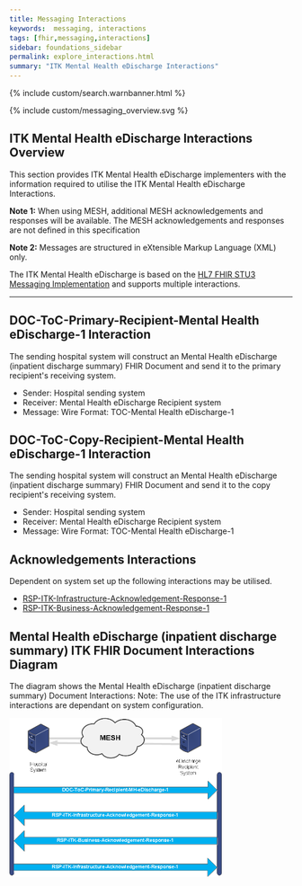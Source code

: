 ```yaml
---
title: Messaging Interactions
keywords:  messaging, interactions
tags: [fhir,messaging,interactions]
sidebar: foundations_sidebar
permalink: explore_interactions.html
summary: "ITK Mental Health eDischarge Interactions"
---
```


{% include custom/search.warnbanner.html %}

{% include custom/messaging_overview.svg %}

## ITK Mental Health eDischarge Interactions Overview ##
This section provides ITK Mental Health eDischarge implementers with the information required to utilise the ITK Mental Health eDischarge Interactions.

**Note 1:** When using MESH, additional MESH acknowledgements and responses will be available.  The MESH acknowledgements and responses are not defined in this specification

**Note 2:** Messages are structured in eXtensible Markup Language (XML) only.

The ITK Mental Health eDischarge is based on the [HL7 FHIR STU3 Messaging Implementation](http://hl7.org/fhir/messaging.html) and supports multiple interactions. 

---------
## DOC-ToC-Primary-Recipient-Mental Health eDischarge-1 Interaction ##

The sending hospital system will construct an Mental Health eDischarge (inpatient discharge summary) FHIR Document and send it to the primary recipient's receiving system.

- Sender: Hospital sending system
- Receiver: Mental Health eDischarge Recipient system
- Message: Wire Format: TOC-Mental Health eDischarge-1

## DOC-ToC-Copy-Recipient-Mental Health eDischarge-1 Interaction ##

The sending hospital system will construct an Mental Health eDischarge (inpatient discharge summary) FHIR Document and send it to the copy recipient's receiving system. 

- Sender: Hospital sending system
- Receiver: Mental Health eDischarge Recipient system
- Message: Wire Format: TOC-Mental Health eDischarge-1

## Acknowledgements Interactions ##

Dependent on system set up the following interactions may be utilised.


- <a href="https://nhsconnect.github.io/ITK3-FHIR-Messaging-Distribution/explore_interactions.html#rsp-itk-infrastructure-acknowledgement-response-1-interaction" target="_blank">RSP-ITK-Infrastructure-Acknowledgement-Response-1</a>
- <a href="https://nhsconnect.github.io/ITK3-FHIR-Messaging-Distribution/explore_interactions.html#rsp-itk-business-acknowledgement-response-1-interactions" target="_blank">RSP-ITK-Business-Acknowledgement-Response-1</a>

## Mental Health eDischarge (inpatient discharge summary) ITK FHIR Document Interactions Diagram  ##

The diagram shows the Mental Health eDischarge (inpatient discharge summary) Document Interactions: Note: The use of the ITK infrastructure interactions are dependant on system configuration.  


<img src="images/explore/ITK-MH-eDischarge-FHIRInteractions.png" style="width:75%;max-width: 75%;">












